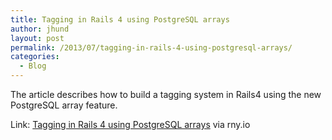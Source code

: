 ```yaml
---
title: Tagging in Rails 4 using PostgreSQL arrays
author: jhund
layout: post
permalink: /2013/07/tagging-in-rails-4-using-postgresql-arrays/
categories:
  - Blog
---
```

<p class="iii-article-excerpt">
  The article describes how to build a tagging system in Rails4 using the new PostgreSQL array feature.
</p>

<p class="iii-article-source">
  Link: <a href="http://rny.io/rails/postgresql/2013/07/28/tagging-in-rails-4-using-postgresql-arrays.html">Tagging in Rails 4 using PostgreSQL arrays</a> via rny.io
</p>
